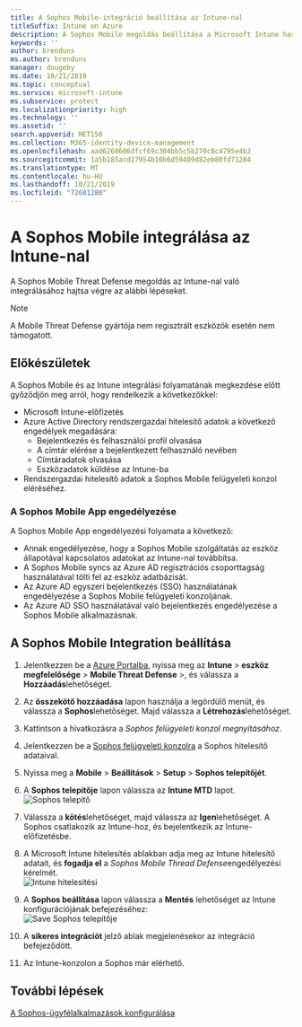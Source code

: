 ```yaml
---
title: A Sophos Mobile-integráció beállítása az Intune-nal
titleSuffix: Intune on Azure
description: A Sophos Mobile megoldás beállítása a Microsoft Intune használatával a mobileszköz-hozzáférés szabályozásához a vállalati erőforrásokhoz.
keywords: ''
author: brenduns
ms.author: brenduns
manager: dougeby
ms.date: 10/21/2019
ms.topic: conceptual
ms.service: microsoft-intune
ms.subservice: protect
ms.localizationpriority: high
ms.technology: ''
ms.assetid: ''
search.appverid: MET150
ms.collection: M365-identity-device-management
ms.openlocfilehash: aad6268606dfcf69c304bb5c5b270c8c4795e4b2
ms.sourcegitcommit: 1a5b185acd27954b10b6d59409d82eb80fd71284
ms.translationtype: MT
ms.contentlocale: hu-HU
ms.lasthandoff: 10/21/2019
ms.locfileid: "72681280"
---
```

# <a name="integrate-sophos-mobile-with-intune"></a>A Sophos Mobile integrálása az Intune-nal  

A Sophos Mobile Threat Defense megoldás az Intune-nal való integrálásához hajtsa végre az alábbi lépéseket.  

> [!NOTE]
> A Mobile Threat Defense gyártója nem regisztrált eszközök esetén nem támogatott.

## <a name="before-you-begin"></a>Előkészületek  

A Sophos Mobile és az Intune integrálási folyamatának megkezdése előtt győződjön meg arról, hogy rendelkezik a következőkkel:  
- Microsoft Intune-előfizetés  
- Azure Active Directory rendszergazdai hitelesítő adatok a következő engedélyek megadására:  
  - Bejelentkezés és felhasználói profil olvasása  
  - A címtár elérése a bejelentkezett felhasználó nevében  
  - Címtáradatok olvasása  
  - Eszközadatok küldése az Intune-ba  
- Rendszergazdai hitelesítő adatok a Sophos Mobile felügyeleti konzol eléréséhez.  


### <a name="sophos-mobile-app-authorization"></a>A Sophos Mobile App engedélyezése  
  
A Sophos Mobile App engedélyezési folyamata a következő:  
- Annak engedélyezése, hogy a Sophos Mobile szolgáltatás az eszköz állapotával kapcsolatos adatokat az Intune-nal továbbítsa.  
- A Sophos Mobile syncs az Azure AD regisztrációs csoporttagság használatával tölti fel az eszköz adatbázisát.  
- Az Azure AD egyszeri bejelentkezés (SSO) használatának engedélyezése a Sophos Mobile felügyeleti konzoljának.  
- Az Azure AD SSO használatával való bejelentkezés engedélyezése a Sophos Mobile alkalmazásnak.  


## <a name="to-set-up-sophos-mobile-integration"></a>A Sophos Mobile Integration beállítása  

1. Jelentkezzen be a [Azure Portalba]( https://portal.azure.com/), nyissa meg az **Intune**  > **eszköz megfelelősége**  > **Mobile Threat Defense** >, és válassza a **Hozzáadás**lehetőséget.  
2. Az **összekötő hozzáadása** lapon használja a legördülő menüt, és válassza a **Sophos**lehetőséget. Majd válassza a **Létrehozás**lehetőséget.  
3. Kattintson a hivatkozásra a *Sophos felügyeleti konzol megnyitásához*.  
4. Jelentkezzen be a [Sophos felügyeleti konzolra](https://central.sophos.com/) a Sophos hitelesítő adataival.  
5. Nyissa meg a **Mobile** > **Beállítások** > **Setup** > **Sophos telepítőjét**.  
6. A **Sophos telepítője** lapon válassza az **Intune MTD** lapot.  
   ![Sophos telepítő ](./media/sophos-mtd-connector-integration/sophos-setup.png) 
 
7. Válassza a **kötés**lehetőséget, majd válassza az **Igen**lehetőséget. A Sophos csatlakozik az Intune-hoz, és bejelentkezik az Intune-előfizetésbe. 
8. A Microsoft Intune hitelesítés ablakban adja meg az Intune hitelesítő adatait, és **fogadja el** a *Sophos Mobile Thread Defense*engedélyezési kérelmét.  
   ![Intune hitelesítési ](./media/sophos-mtd-connector-integration/intune-authentication.png)

9. A **Sophos beállítása** lapon válassza a **Mentés** lehetőséget az Intune konfigurációjának befejezéséhez:  
   ![Save Sophos telepítője ](./media/sophos-mtd-connector-integration/save-sophos-configuration.png)  

1. A **sikeres integrációt** jelző ablak megjelenésekor az integráció befejeződött.  
1. Az Intune-konzolon a Sophos már elérhető.  


## <a name="next-steps"></a>További lépések  
[A Sophos-ügyfélalkalmazások konfigurálása](mtd-apps-ios-app-configuration-policy-add-assign.md)
